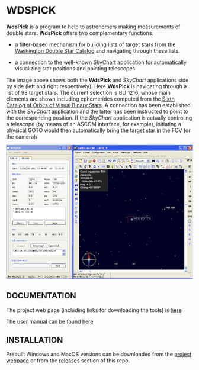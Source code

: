 WDSPICK 
====

**WdsPick** is a program to help to astronomers making measurements of double stars.  **WdsPick** offers two
complementary functions.

* a filter-based mechanism for building lists of target stars from the
[Washington Double Star Catalog](http://www.astro.gsu.edu/wds) and navigating through these lists.

* a connection to the well-known [SkyChart](https://www.ap-i.net/skychart/start?id=en/start)
application for automatically visualizing star positions and pointing telescopes.

The image above shows both the **WdsPick** and _SkyChart_ applications side by side (left and right
respectively). Here **WdsPick** is navigating through a list of 98 target stars. The current
selection is BU 1216, whose main elements are shown including ephemerides computed from the [Sixth
Catalog of Orbits of Visual Binary Stars](http://astro.gsu.edu/wds/orb6/orb6text.html).  A connection has
been established with the _SkyChart_ application and the latter has been instructed to point to the
corresponding position. If the _SkyChart_ application is actually controling a telescope (by means of
an ASCOM interface, for example), initiating a physical GOTO would then automatically bring the
target star in the FOV (or the camera)/

![](./doc/figs/snapshot.png)

DOCUMENTATION
-------------

The project web page (including links for downloading the tools) is 
[here](http://www.astrosurf.com/legalet/Astro/WdsPIck.html)

The user manual can be found
[here](http://www.astrosurf.com/legalet/software/wdspick/WdsPick-manual.pdf)

INSTALLATION
------------

Prebuilt Windows and MacOS versions can be downloaded from the [project
webpage](http://www.astrosurf.com/legalet/Astro/WdsPIck.html)
or from the [releases](https://github.com/jserot/wdspick/releases) section of this repo.
